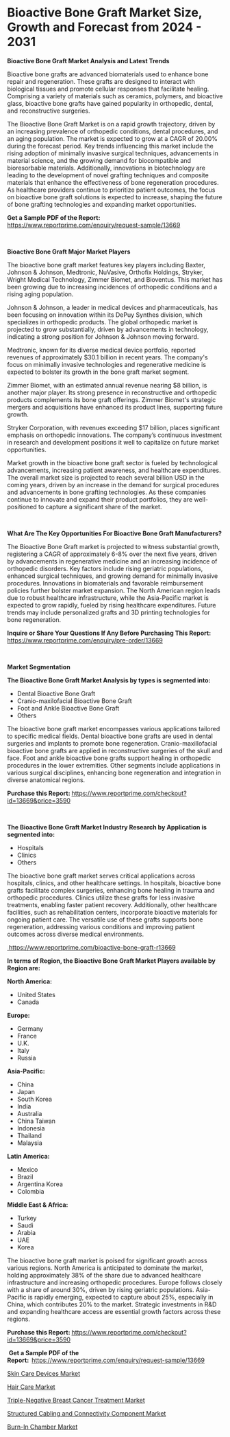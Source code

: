<p><h1>Bioactive Bone Graft Market Size, Growth and Forecast from 2024 - 2031</h1></p><p><strong>Bioactive Bone Graft Market Analysis and Latest Trends</strong></p>
<p><p>Bioactive bone grafts are advanced biomaterials used to enhance bone repair and regeneration. These grafts are designed to interact with biological tissues and promote cellular responses that facilitate healing. Comprising a variety of materials such as ceramics, polymers, and bioactive glass, bioactive bone grafts have gained popularity in orthopedic, dental, and reconstructive surgeries.</p><p>The Bioactive Bone Graft Market is on a rapid growth trajectory, driven by an increasing prevalence of orthopedic conditions, dental procedures, and an aging population. The market is expected to grow at a CAGR of 20.00% during the forecast period. Key trends influencing this market include the rising adoption of minimally invasive surgical techniques, advancements in material science, and the growing demand for biocompatible and bioresorbable materials. Additionally, innovations in biotechnology are leading to the development of novel grafting techniques and composite materials that enhance the effectiveness of bone regeneration procedures. As healthcare providers continue to prioritize patient outcomes, the focus on bioactive bone graft solutions is expected to increase, shaping the future of bone grafting technologies and expanding market opportunities.</p></p>
<p><strong>Get a Sample PDF of the Report:&nbsp;</strong> <a href="https://www.reportprime.com/enquiry/request-sample/13669">https://www.reportprime.com/enquiry/request-sample/13669</a></p>
<p>&nbsp;</p>
<p><strong>Bioactive Bone Graft Major Market Players</strong></p>
<p><p>The bioactive bone graft market features key players including Baxter, Johnson & Johnson, Medtronic, NuVasive, Orthofix Holdings, Stryker, Wright Medical Technology, Zimmer Biomet, and Bioventus. This market has been growing due to increasing incidences of orthopedic conditions and a rising aging population.</p><p>Johnson & Johnson, a leader in medical devices and pharmaceuticals, has been focusing on innovation within its DePuy Synthes division, which specializes in orthopedic products. The global orthopedic market is projected to grow substantially, driven by advancements in technology, indicating a strong position for Johnson & Johnson moving forward.</p><p>Medtronic, known for its diverse medical device portfolio, reported revenues of approximately $30.1 billion in recent years. The company's focus on minimally invasive technologies and regenerative medicine is expected to bolster its growth in the bone graft market segment.</p><p>Zimmer Biomet, with an estimated annual revenue nearing $8 billion, is another major player. Its strong presence in reconstructive and orthopedic products complements its bone graft offerings. Zimmer Biomet's strategic mergers and acquisitions have enhanced its product lines, supporting future growth.</p><p>Stryker Corporation, with revenues exceeding $17 billion, places significant emphasis on orthopedic innovations. The company’s continuous investment in research and development positions it well to capitalize on future market opportunities. </p><p>Market growth in the bioactive bone graft sector is fueled by technological advancements, increasing patient awareness, and healthcare expenditures. The overall market size is projected to reach several billion USD in the coming years, driven by an increase in the demand for surgical procedures and advancements in bone grafting technologies. As these companies continue to innovate and expand their product portfolios, they are well-positioned to capture a significant share of the market.</p></p>
<p>&nbsp;</p>
<p><strong>What Are The Key Opportunities For Bioactive Bone Graft Manufacturers?</strong></p>
<p><p>The Bioactive Bone Graft market is projected to witness substantial growth, registering a CAGR of approximately 6-8% over the next five years, driven by advancements in regenerative medicine and an increasing incidence of orthopedic disorders. Key factors include rising geriatric populations, enhanced surgical techniques, and growing demand for minimally invasive procedures. Innovations in biomaterials and favorable reimbursement policies further bolster market expansion. The North American region leads due to robust healthcare infrastructure, while the Asia-Pacific market is expected to grow rapidly, fueled by rising healthcare expenditures. Future trends may include personalized grafts and 3D printing technologies for bone regeneration.</p></p>
<p><strong>Inquire or Share Your Questions If Any Before Purchasing This Report:</strong> <a href="https://www.reportprime.com/enquiry/pre-order/13669">https://www.reportprime.com/enquiry/pre-order/13669</a></p>
<p>&nbsp;</p>
<p><strong>Market Segmentation</strong></p>
<p><strong>The Bioactive Bone Graft Market Analysis by types is segmented into:</strong></p>
<p><ul><li>Dental Bioactive Bone Graft</li><li>Cranio-maxilofacial Bioactive Bone Graft</li><li>Foot and Ankle Bioactive Bone Graft</li><li>Others</li></ul></p>
<p><p>The bioactive bone graft market encompasses various applications tailored to specific medical fields. Dental bioactive bone grafts are used in dental surgeries and implants to promote bone regeneration. Cranio-maxillofacial bioactive bone grafts are applied in reconstructive surgeries of the skull and face. Foot and ankle bioactive bone grafts support healing in orthopedic procedures in the lower extremities. Other segments include applications in various surgical disciplines, enhancing bone regeneration and integration in diverse anatomical regions.</p></p>
<p><strong>Purchase this Report:&nbsp;</strong><a href="https://www.reportprime.com/checkout?id=13669&price=3590">https://www.reportprime.com/checkout?id=13669&price=3590</a></p>
<p>&nbsp;</p>
<p><strong>The Bioactive Bone Graft Market Industry Research by Application is segmented into:</strong></p>
<p><ul><li>Hospitals</li><li>Clinics</li><li>Others</li></ul></p>
<p><p>The bioactive bone graft market serves critical applications across hospitals, clinics, and other healthcare settings. In hospitals, bioactive bone grafts facilitate complex surgeries, enhancing bone healing in trauma and orthopedic procedures. Clinics utilize these grafts for less invasive treatments, enabling faster patient recovery. Additionally, other healthcare facilities, such as rehabilitation centers, incorporate bioactive materials for ongoing patient care. The versatile use of these grafts supports bone regeneration, addressing various conditions and improving patient outcomes across diverse medical environments.</p></p>
<p><a href="https://www.reportprime.com/bioactive-bone-graft-r13669">&nbsp;https://www.reportprime.com/bioactive-bone-graft-r13669</a></p>
<p><strong>In terms of Region, the Bioactive Bone Graft Market Players available by Region are:</strong></p>
<p>
    <p> <strong> North America: </strong>
        <ul>
            <li>United States</li>
            <li>Canada</li>
        </ul>
        </p> 
    <p> <strong> Europe: </strong>
        <ul>
            <li>Germany</li>
            <li>France</li>
            <li>U.K.</li>
            <li>Italy</li>
            <li>Russia</li>
        </ul>
        </p> 
    <p> <strong> Asia-Pacific: </strong>
        <ul>
            <li>China</li>
            <li>Japan</li>
            <li>South Korea</li>
            <li>India</li>
            <li>Australia</li>
            <li>China Taiwan</li>
            <li>Indonesia</li>
            <li>Thailand</li>
            <li>Malaysia</li>
        </ul>
        </p> 
    <p> <strong> Latin America: </strong>
        <ul>
            <li>Mexico</li>
            <li>Brazil</li>
            <li>Argentina Korea</li>
            <li>Colombia</li>
        </ul>
        </p> 
    <p> <strong> Middle East & Africa: </strong>
        <ul>
            <li>Turkey</li>
            <li>Saudi</li>
            <li>Arabia</li>
            <li>UAE</li>
            <li>Korea</li>
        </ul>
    </p>
    </p>
<p><p>The bioactive bone graft market is poised for significant growth across various regions. North America is anticipated to dominate the market, holding approximately 38% of the share due to advanced healthcare infrastructure and increasing orthopedic procedures. Europe follows closely with a share of around 30%, driven by rising geriatric populations. Asia-Pacific is rapidly emerging, expected to capture about 25%, especially in China, which contributes 20% to the market. Strategic investments in R&D and expanding healthcare access are essential growth factors across these regions.</p></p>
<p><strong>Purchase this Report: </strong><a href="https://www.reportprime.com/checkout?id=13669&price=3590">https://www.reportprime.com/checkout?id=13669&price=3590</a></p>
<p>&nbsp;<strong>Get a Sample PDF of the Report:&nbsp;&nbsp;</strong><a href="https://www.reportprime.com/enquiry/request-sample/13669">https://www.reportprime.com/enquiry/request-sample/13669</a></p>
<p><strong></strong></p>
<p><p><a href="https://www.linkedin.com/pulse/strategic-insights-global-skin-care-devices-market-trends-2024-wr5ec?trackingId=kje%2F2oSeT6S4898mlW3zXQ%3D%3D">Skin Care Devices Market</a></p><p><a href="https://www.linkedin.com/pulse/strategic-market-insights-navigating-global-hair-care-landscape-6wp0c?trackingId=DHuPzLE9TFerSDsIwduKnQ%3D%3D">Hair Care Market</a></p><p><a href="https://medium.com/@carol.alsopr44536/the-triple-negative-breast-cancer-treatment-market-has-experienced-impressive-growth-in-recent-0ada6b5294b3">Triple-Negative Breast Cancer Treatment Market</a></p><p><a href="https://medium.com/@carol.alsopr44536/the-structured-cabling-and-connectivity-component-market-is-anticipated-to-experience-significant-d60d45544058">Structured Cabling and Connectivity Component Market</a></p><p><a href="https://issuu.com/reportprime-2/docs/burn-in-chamber-market-size-2030.pp_3348f9135f3c16">Burn-In Chamber Market</a></p></p>